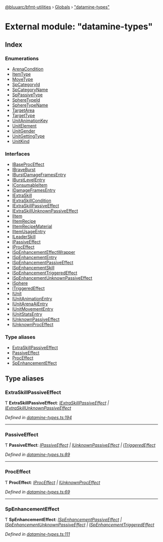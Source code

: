 [@bluuarc/bfmt-utilities](../README.md) › [Globals](../globals.md) › ["datamine-types"](_datamine_types_.md)

# External module: "datamine-types"

## Index

### Enumerations

* [ArenaCondition](../enums/_datamine_types_.arenacondition.md)
* [ItemType](../enums/_datamine_types_.itemtype.md)
* [MoveType](../enums/_datamine_types_.movetype.md)
* [SpCategoryId](../enums/_datamine_types_.spcategoryid.md)
* [SpCategoryName](../enums/_datamine_types_.spcategoryname.md)
* [SpPassiveType](../enums/_datamine_types_.sppassivetype.md)
* [SphereTypeId](../enums/_datamine_types_.spheretypeid.md)
* [SphereTypeName](../enums/_datamine_types_.spheretypename.md)
* [TargetArea](../enums/_datamine_types_.targetarea.md)
* [TargetType](../enums/_datamine_types_.targettype.md)
* [UnitAnimationKey](../enums/_datamine_types_.unitanimationkey.md)
* [UnitElement](../enums/_datamine_types_.unitelement.md)
* [UnitGender](../enums/_datamine_types_.unitgender.md)
* [UnitGettingType](../enums/_datamine_types_.unitgettingtype.md)
* [UnitKind](../enums/_datamine_types_.unitkind.md)

### Interfaces

* [IBaseProcEffect](../interfaces/_datamine_types_.ibaseproceffect.md)
* [IBraveBurst](../interfaces/_datamine_types_.ibraveburst.md)
* [IBurstDamageFramesEntry](../interfaces/_datamine_types_.iburstdamageframesentry.md)
* [IBurstLevelEntry](../interfaces/_datamine_types_.iburstlevelentry.md)
* [IConsumableItem](../interfaces/_datamine_types_.iconsumableitem.md)
* [IDamageFramesEntry](../interfaces/_datamine_types_.idamageframesentry.md)
* [IExtraSkill](../interfaces/_datamine_types_.iextraskill.md)
* [IExtraSkillCondition](../interfaces/_datamine_types_.iextraskillcondition.md)
* [IExtraSkillPassiveEffect](../interfaces/_datamine_types_.iextraskillpassiveeffect.md)
* [IExtraSkillUnknownPassiveEffect](../interfaces/_datamine_types_.iextraskillunknownpassiveeffect.md)
* [IItem](../interfaces/_datamine_types_.iitem.md)
* [IItemRecipe](../interfaces/_datamine_types_.iitemrecipe.md)
* [IItemRecipeMaterial](../interfaces/_datamine_types_.iitemrecipematerial.md)
* [IItemUsageEntry](../interfaces/_datamine_types_.iitemusageentry.md)
* [ILeaderSkill](../interfaces/_datamine_types_.ileaderskill.md)
* [IPassiveEffect](../interfaces/_datamine_types_.ipassiveeffect.md)
* [IProcEffect](../interfaces/_datamine_types_.iproceffect.md)
* [ISpEnhancementEffectWrapper](../interfaces/_datamine_types_.ispenhancementeffectwrapper.md)
* [ISpEnhancementEntry](../interfaces/_datamine_types_.ispenhancemententry.md)
* [ISpEnhancementPassiveEffect](../interfaces/_datamine_types_.ispenhancementpassiveeffect.md)
* [ISpEnhancementSkill](../interfaces/_datamine_types_.ispenhancementskill.md)
* [ISpEnhancementTriggeredEffect](../interfaces/_datamine_types_.ispenhancementtriggeredeffect.md)
* [ISpEnhancementUnknownPassiveEffect](../interfaces/_datamine_types_.ispenhancementunknownpassiveeffect.md)
* [ISphere](../interfaces/_datamine_types_.isphere.md)
* [ITriggeredEffect](../interfaces/_datamine_types_.itriggeredeffect.md)
* [IUnit](../interfaces/_datamine_types_.iunit.md)
* [IUnitAnimationEntry](../interfaces/_datamine_types_.iunitanimationentry.md)
* [IUnitArenaAiEntry](../interfaces/_datamine_types_.iunitarenaaientry.md)
* [IUnitMovementEntry](../interfaces/_datamine_types_.iunitmovemententry.md)
* [IUnitStatsEntry](../interfaces/_datamine_types_.iunitstatsentry.md)
* [IUnknownPassiveEffect](../interfaces/_datamine_types_.iunknownpassiveeffect.md)
* [IUnknownProcEffect](../interfaces/_datamine_types_.iunknownproceffect.md)

### Type aliases

* [ExtraSkillPassiveEffect](_datamine_types_.md#extraskillpassiveeffect)
* [PassiveEffect](_datamine_types_.md#passiveeffect)
* [ProcEffect](_datamine_types_.md#proceffect)
* [SpEnhancementEffect](_datamine_types_.md#spenhancementeffect)

## Type aliases

###  ExtraSkillPassiveEffect

Ƭ **ExtraSkillPassiveEffect**: *[IExtraSkillPassiveEffect](../interfaces/_datamine_types_.iextraskillpassiveeffect.md) | [IExtraSkillUnknownPassiveEffect](../interfaces/_datamine_types_.iextraskillunknownpassiveeffect.md)*

*Defined in [datamine-types.ts:194](https://github.com/BluuArc/bfmt-utilities/blob/master/src/datamine-types.ts#L194)*

___

###  PassiveEffect

Ƭ **PassiveEffect**: *[IPassiveEffect](../interfaces/_datamine_types_.ipassiveeffect.md) | [IUnknownPassiveEffect](../interfaces/_datamine_types_.iunknownpassiveeffect.md) | [ITriggeredEffect](../interfaces/_datamine_types_.itriggeredeffect.md)*

*Defined in [datamine-types.ts:89](https://github.com/BluuArc/bfmt-utilities/blob/master/src/datamine-types.ts#L89)*

___

###  ProcEffect

Ƭ **ProcEffect**: *[IProcEffect](../interfaces/_datamine_types_.iproceffect.md) | [IUnknownProcEffect](../interfaces/_datamine_types_.iunknownproceffect.md)*

*Defined in [datamine-types.ts:69](https://github.com/BluuArc/bfmt-utilities/blob/master/src/datamine-types.ts#L69)*

___

###  SpEnhancementEffect

Ƭ **SpEnhancementEffect**: *[ISpEnhancementPassiveEffect](../interfaces/_datamine_types_.ispenhancementpassiveeffect.md) | [ISpEnhancementUnknownPassiveEffect](../interfaces/_datamine_types_.ispenhancementunknownpassiveeffect.md) | [ISpEnhancementTriggeredEffect](../interfaces/_datamine_types_.ispenhancementtriggeredeffect.md)*

*Defined in [datamine-types.ts:111](https://github.com/BluuArc/bfmt-utilities/blob/master/src/datamine-types.ts#L111)*
